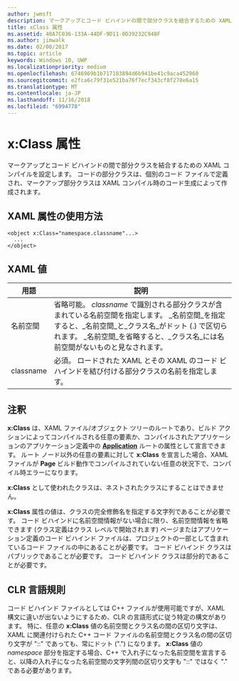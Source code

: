 ```yaml
---
author: jwmsft
description: マークアップとコード ビハインドの間で部分クラスを結合するための XAML コンパイルを設定します。 コードの部分クラスは個別のコード ファイルで定義され、マークアップ部分クラスは XAML コンパイル時のコード生成によって作成されます。
title: xClass 属性
ms.assetid: 40A7C036-133A-44DF-9D11-0D39232C948F
ms.author: jimwalk
ms.date: 02/08/2017
ms.topic: article
keywords: Windows 10, UWP
ms.localizationpriority: medium
ms.openlocfilehash: 6746969b1b717183894d6b941be41c9aca452960
ms.sourcegitcommit: e2fca6c79f31e521ba76f7ecf343cf8f278e6a15
ms.translationtype: MT
ms.contentlocale: ja-JP
ms.lasthandoff: 11/16/2018
ms.locfileid: "6994778"
---
```

# <a name="xclass-attribute"></a>x:Class 属性


マークアップとコード ビハインドの間で部分クラスを結合するための XAML コンパイルを設定します。 コードの部分クラスは、個別のコード ファイルで定義され、マークアップ部分クラスは XAML コンパイル時のコード生成によって作成されます。

## <a name="xaml-attribute-usage"></a>XAML 属性の使用方法


``` syntax
<object x:Class="namespace.classname"...>
  ...
</object>
```

## <a name="xaml-values"></a>XAML 値

| 用語 | 説明 |
|------|-------------|
| 名前空間 | 省略可能。 _classname_ で識別される部分クラスが含まれている名前空間を指定します。 _名前空間_を指定すると、_名前空間_と_クラス名_がドット (.) で区切られます。 _名前空間_を省略すると、_クラス名_には名前空間がないものと見なされます。 |
| classname | 必須。 ロードされた XAML とその XAML のコード ビハインドを結び付ける部分クラスの名前を指定します。 | 

## <a name="remarks"></a>注釈

**x:Class** は、XAML ファイル/オブジェクト ツリーのルートであり、ビルド アクションによってコンパイルされる任意の要素か、コンパイルされたアプリケーションのアプリケーション定義中の [**Application**](https://msdn.microsoft.com/library/windows/apps/br242324) ルートの属性として宣言できます。 ルート ノード以外の任意の要素に対して **x:Class** を宣言した場合、XAML ファイルが **Page** ビルド動作でコンパイルされていない任意の状況下で、コンパイル時エラーになります。

**x:Class** として使われたクラスは、ネストされたクラスにすることはできません。

**x:Class** 属性の値は、クラスの完全修飾名を指定する文字列であることが必要です。 コード ビハインドに名前空間情報がない場合に限り、名前空間情報を省略できます (クラス定義はクラス レベルで開始されます) ページまたはアプリケーション定義のコード ビハインド ファイルは、プロジェクトの一部として含まれているコード ファイルの中にあることが必要です。 コード ビハインド クラスはパブリックであることが必要です。 コード ビハインド クラスは部分的であることが必要です。

## <a name="clr-language-rules"></a>CLR 言語規則

コード ビハインド ファイルとしては C++ ファイルが使用可能ですが、XAML 構文に違いが出ないようにするため、CLR の言語形式に従う特定の構文があります。 特に、任意の **x:Class** 値の名前空間とクラス名の間の区切り文字は、XAML に関連付けられた C++ コード ファイルの名前空間とクラス名の間の区切り文字が "::" であっても、常にドット (".") になります。 **x:Class** 値の *namespace* 部分を指定する場合、C++ で入れ子になった名前空間を宣言すると、以降の入れ子になった名前空間の文字列間の区切り文字も "::" ではなく "." である必要があります。


